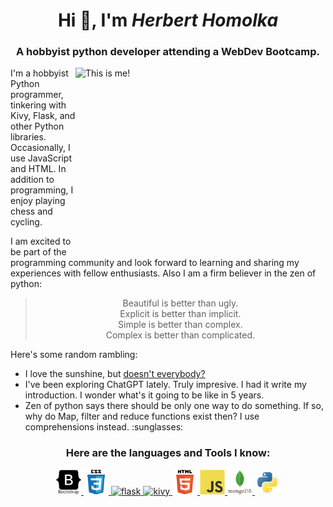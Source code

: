 <h1 align="center">Hi 👋, I'm <i>Herbert Homolka</i> </h1>
<h3 align="center">A hobbyist python developer attending a WebDev Bootcamp.</h3>

<img align="right" alt="This is me!" width="400" height="300" src ="https://cdn.dribbble.com/users/1787323/screenshots/7003575/media/f09620a77deb456e82968e482130ef0f.png?compress=1&resize=400x300"/>
<p>
I'm a hobbyist Python programmer, tinkering with Kivy, Flask, and other Python libraries. Occasionally, I use JavaScript and HTML. In addition to programming, I enjoy playing chess and cycling.
</p>
<p>
I am excited to be part of the programming community and look forward to learning and sharing my experiences with fellow enthusiasts. Also I am a firm believer in the zen of python:
</p>

<blockquote align="center">
  Beautiful is better than ugly. <br>
  Explicit is better than implicit. <br>
  Simple is better than complex. <br>
  Complex is better than complicated.
</blockquote>

<p>
  Here's some random rambling:
  <ul>
    <li>I love the sunshine, but <a href="https://www.youtube.com/watch?v=lZ8zu1aRYA8&ab_channel=TakuyaKuroda-Topic">doesn't everybody?</a> </li>
    <li>I've been exploring ChatGPT lately. Truly impresive. I had it write my introduction. I wonder what's it going to be like in 5 years. </li>
    <li>Zen of python says there should be only one way to do something. If so, why do Map, filter and reduce functions exist then? I use comprehensions instead. :sunglasses: </li>
  </ul>
</p>

<h3 align="center"> Here are the languages and Tools I know:</h3>

<p align="center"> <a href="https://getbootstrap.com" target="_blank" rel="noreferrer"> <img src="https://raw.githubusercontent.com/devicons/devicon/master/icons/bootstrap/bootstrap-plain-wordmark.svg" alt="bootstrap" width="40" height="40"/> </a> <a href="https://www.w3schools.com/css/" target="_blank" rel="noreferrer"> <img src="https://raw.githubusercontent.com/devicons/devicon/master/icons/css3/css3-original-wordmark.svg" alt="css3" width="40" height="40"/> </a> <a href="https://flask.palletsprojects.com/" target="_blank" rel="noreferrer"> <img src="https://www.vectorlogo.zone/logos/pocoo_flask/pocoo_flask-icon.svg" alt="flask" width="40" height="40"/> </a> <a href="https://kivy.org/" target="_blank" rel="noreferrer"> <img src="https://upload.wikimedia.org/wikipedia/commons/5/58/Kivy_logo.png" alt="kivy" width="40" height="40"/> </a> <a href="https://www.w3.org/html/" target="_blank" rel="noreferrer"> <img src="https://raw.githubusercontent.com/devicons/devicon/master/icons/html5/html5-original-wordmark.svg" alt="html5" width="40" height="40"/> </a> <a href="https://developer.mozilla.org/en-US/docs/Web/JavaScript" target="_blank" rel="noreferrer"> <img src="https://raw.githubusercontent.com/devicons/devicon/master/icons/javascript/javascript-original.svg" alt="javascript" width="40" height="40"/> </a> <a href="https://www.mongodb.com/" target="_blank" rel="noreferrer"> <img src="https://raw.githubusercontent.com/devicons/devicon/master/icons/mongodb/mongodb-original-wordmark.svg" alt="mongodb" width="40" height="40"/> <a href="https://www.python.org" target="_blank" rel="noreferrer"> <img src="https://raw.githubusercontent.com/devicons/devicon/master/icons/python/python-original.svg" alt="python" width="40" height="40"/> </a> </p>

<p align="center><img " src="https://github-readme-stats.vercel.app/api/top-langs?username=herberthomolka1&show_icons=true&locale=en&layout=compact" alt="herberthomolka1" /></p>
